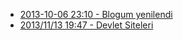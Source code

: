 <!--
.. title: Bu kategorideki yazılar
.. date: 2014-07-10 08:55
.. slug: index
-->

 * [2013-10-06 23:10 - Blogum yenilendi](yeni-blog.html)
 * [2013/11/13 19:47 - Devlet Siteleri](devlet-siteleri.html)
